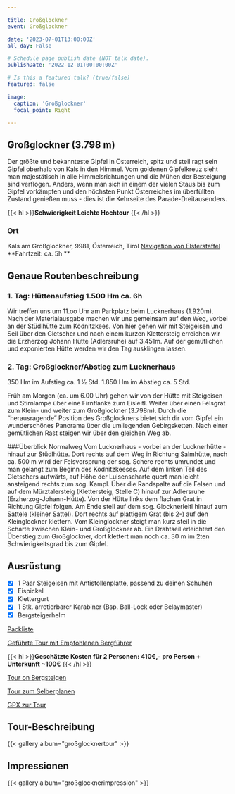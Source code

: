 ```yaml
---

title: Großglockner
event: Großglockner

date: '2023-07-01T13:00:00Z'
all_day: False

# Schedule page publish date (NOT talk date).
publishDate: '2022-12-01T00:00:00Z'

# Is this a featured talk? (true/false)
featured: false

image:
  caption: 'Großglockner'
  focal_point: Right

---
```


## **Großglockner (3.798 m)**

Der größte und bekannteste Gipfel in Österreich, spitz und steil ragt sein Gipfel oberhalb von Kals in den Himmel. Vom goldenen Gipfelkreuz sieht man majestätisch in alle Himmelsrichtungen und die Mühen der Besteigung sind verflogen. Anders, wenn man sich in einem der vielen Staus bis zum Gipfel vorkämpfen und den höchsten Punkt Österreiches im überfüllten Zustand genießen muss - dies ist die Kehrseite des Parade-Dreitausenders.

{{< hl >}}**Schwierigkeit Leichte Hochtour** {{< /hl >}}

  
### Ort
Kals am Großglockner, 9981, Österreich, Tirol 
[Navigation von Elsterstaffel](https://goo.gl/maps/d84t2PeCfGepcoAJA)
**Fahrtzeit: ca. 5h **

## Genaue Routenbeschreibung

### 1. Tag: Hüttenaufstieg 1.500 Hm ca. 6h
Wir treffen uns um 11.oo Uhr am Parkplatz beim Lucknerhaus (1.920m). Nach der Materialausgabe machen wir uns gemeinsam auf den Weg, vorbei an der Stüdlhütte zum Ködnitzkees. Von hier gehen wir mit Steigeisen und Seil über den Gletscher und nach einem kurzen Klettersteig erreichen wir die Erzherzog Johann Hütte (Adlersruhe) auf  3.451m. Auf der gemütlichen und exponierten Hütte werden wir den Tag ausklingen lassen.

### 2. Tag: Großglockner/Abstieg zum Lucknerhaus 
350 Hm im Aufstieg ca. 1 ½ Std.   1.850 Hm im Abstieg ca. 5 Std.

Früh am Morgen (ca. um 6.00 Uhr) gehen wir von der Hütte mit Steigeisen und Stirnlampe über eine Firnflanke zum Eisleitl. Weiter über einen Felsgrat zum Klein- und weiter zum Großglockner (3.798m). Durch die “herausragende”  Position des Großglockners bietet sich dir vom Gipfel ein wunderschönes Panorama über die umliegenden Gebirgsketten. Nach einer gemütlichen Rast steigen wir über den gleichen Weg ab.

###Überblick Normalweg
Vom Lucknerhaus - vorbei an der Lucknerhütte - hinauf zur Stüdlhütte. Dort rechts auf dem Weg in Richtung Salmhütte, nach ca. 500 m wird der Felsvorsprung der sog. Schere rechts umrundet und man gelangt zum Beginn des Ködnitzkeeses. Auf dem linken Teil des Gletschers aufwärts, auf Höhe der Luisenscharte quert man leicht ansteigend rechts zum sog. Kampl. Über die Randspalte auf die Felsen und auf dem Mürztalersteig (Klettersteig, Stelle C) hinauf zur Adlersruhe (Erzherzog-Johann-Hütte). Von der Hütte links dem flachen Grat in Richtung Gipfel folgen. Am Ende steil auf dem sog. Glocknerleitl hinauf zum Sattele (kleiner Sattel). Dort rechts auf plattigem Grat (bis 2-) auf den Kleinglockner klettern. Vom Kleinglockner steigt man kurz steil in die Scharte zwischen Klein- und Großglockner ab. Ein Drahtseil erleichtert den Überstieg zum Großglockner, dort klettert man noch ca. 30 m im 2ten Schwierigkeitsgrad bis zum Gipfel.

## Ausrüstung
- [x] 1 Paar Steigeisen mit Antistollenplatte, passend zu deinen Schuhen
- [x] Eispickel
- [x] Klettergurt
- [x] 1 Stk. arretierbarer Karabiner (Bsp. Ball-Lock oder Belaymaster)
- [x] Bergsteigerhelm

[Packliste](http://neu.berggfühl.at/wp-content/uploads/2016/11/berggfuehl-ausr%C3%BCstungsliste-grossglockner.pdf)

[Geführte Tour mit Empfohlenen Bergführer](http://www.berggfuehl.at/grossglockner/)

{{< hl >}}**Geschätzte Kosten für 2 Personen:  410€,- pro Person + Unterkunft ~100€** {{< /hl >}}

[Tour on Bergsteigen](https://www.bergsteigen.com/touren/hochtour/grossglockner-normalweg/)

[Tour zum Selberplanen](https://www.alpenvereinaktiv.com/de/tour/spaghetti-runde/11374646/)

[GPX zur Tour](https://www.bergsteigen.com/fileadmin/userdaten/import/tracks/gpx/node_8213_0.gpx)

## Tour-Beschreibung
{{< gallery album="großglocknertour" >}}


## Impressionen
{{< gallery album="großglocknerimpression" >}}